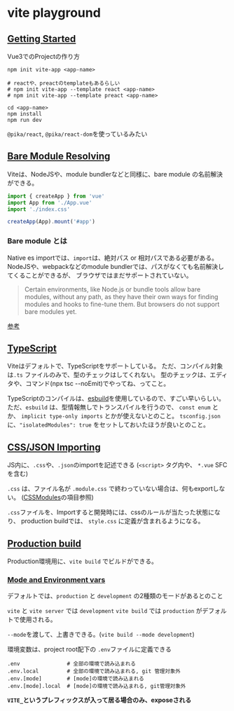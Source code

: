 # vite playground

## [Getting Started](https://github.com/vitejs/vite#getting-started)

Vue3でのProjectの作り方

```shell
npm init vite-app <app-name>

# reactや、preactのtemplateもあるらしい
# npm init vite-app --template react <app-name>
# npm init vite-app --template preact <app-name>

cd <app-name>
npm install
npm run dev
```

`@pika/react`, `@pika/react-dom`を使っているみたい

## [Bare Module Resolving](https://github.com/vitejs/vite#bare-module-resolving)
Viteは、NodeJSや、module bundlerなどと同様に、bare module の名前解決ができる。

```js
import { createApp } from 'vue'
import App from './App.vue'
import './index.css'

createApp(App).mount('#app')
```

### Bare module とは

Native es importでは、`import`は、絶対パス or 相対パスである必要がある。
NodeJSや、webpackなどのmodule bundlerでは、パスがなくても名前解決してくることができるが、
ブラウザではまだサポートされていない。

> Certain environments, like Node.js or bundle tools allow bare modules, without any path, as they have their own ways for finding modules and hooks to fine-tune them. But browsers do not support bare modules yet.

[参考](https://javascript.info/modules-intro#no-bare-modules-allowed)

## [TypeScript](https://github.com/vitejs/vite#typescript)
Viteはデフォルトで、TypeScriptをサポートしている。
ただ、コンパイル対象は`.ts` ファイルのみで、型のチェックはしてくれない。
型のチェックは、エディタや、コマンド(npx tsc --noEmit)でやってね、ってこと。

TypeScriptのコンパイルは、[esbuild](https://github.com/evanw/esbuild)を使用しているので、すごい早いらしい。
ただ、`esbuild` は、型情報無しでトランスパイルを行うので、 `const enum` とか、 `implicit type-only imports` とかが使えないとのこと。
`tsconfig.json`に、`"isolatedModules": true` をセットしておいたほうが良いとのこと。

## [CSS/JSON Importing](https://github.com/vitejs/vite#css--json-importing)

JS内に、`.css`や、`.json`のimportを記述できる (`<script>` タグ内や、 `*.vue` SFCを含む)

`.css` は、ファイル名が `.module.css` で終わっていない場合は、何もexportしない。
([CSSModules](https://github.com/vitejs/vite#css-modules)の項目参照)

`.css`ファイルを、Importすると開発時には、cssのルールが当たった状態になり、
production buildでは、 `style.css` に定義が含まれるようになる。

## [Production build](https://github.com/vitejs/vite#production-build)

Production環境用に、`vite build` でビルドができる。

### [Mode and Environment vars](https://github.com/vitejs/vite#modes-and-environment-variables)
デフォルトでは、`production` と `development` の2種類のモードがあるとのこと

`vite` と `vite server` では `development`
`vite build` では `production` がデフォルトで使用される。

`--mode`を渡して、上書きできる。(`vite build --mode development`)

環境変数は、project root配下の `.env`ファイルに定義できる

```shell
.env               # 全部の環境で読み込まれる
.env.local         # 全部の環境で読み込まれる, git 管理対象外
.env.[mode]        # [mode]の環境で読み込まれる
.env.[mode].local  # [mode]の環境で読み込まれる, git管理対象外
```

**`VITE_`というプレフィックスが入って居る場合のみ、exposeされる**
